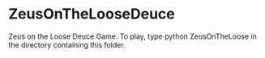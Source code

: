 # ZeusOnTheLooseDeuce
Zeus on the Loose Deuce Game. To play, type python ZeusOnTheLoose in the directory containing this folder.
